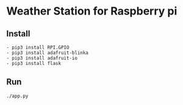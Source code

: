 # Weather Station for Raspberry pi

## Install
```
- pip3 install RPI.GPIO
- pip3 install adafruit-blinka
- pip3 install adafruit-io
- pip3 install flask
```

## Run
```
./app.py
```
